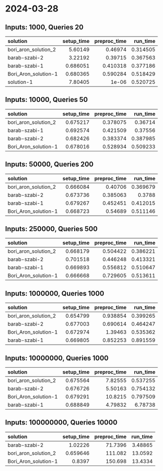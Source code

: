 # 2024-03-28

## Inputs: 1000, Queries 20

| solution             |   setup_time |   preproc_time |   run_time |
|:---------------------|-------------:|---------------:|-----------:|
| bori_aron_solution_2 |     5.60149  |       0.46974  |   0.314505 |
| barab-szabi-2        |     3.22192  |       0.39715  |   0.367563 |
| barab-szabi-1        |     0.686051 |       0.410318 |   0.377186 |
| Bori_Aron_solution-1 |     0.680365 |       0.590284 |   0.518429 |
| solution-1           |     7.80405  |       1e-06    |   0.520725 |

## Inputs: 10000, Queries 50

| solution             |   setup_time |   preproc_time |   run_time |
|:---------------------|-------------:|---------------:|-----------:|
| bori_aron_solution_2 |     0.675217 |       0.378075 |   0.36714  |
| barab-szabi-1        |     0.692574 |       0.421509 |   0.37556  |
| barab-szabi-2        |     0.682426 |       0.383374 |   0.387985 |
| Bori_Aron_solution-1 |     0.678016 |       0.528934 |   0.509233 |

## Inputs: 50000, Queries 200

| solution             |   setup_time |   preproc_time |   run_time |
|:---------------------|-------------:|---------------:|-----------:|
| bori_aron_solution_2 |     0.666084 |       0.40706  |   0.369679 |
| barab-szabi-2        |     0.673736 |       0.385063 |   0.3788   |
| barab-szabi-1        |     0.679267 |       0.452451 |   0.412015 |
| Bori_Aron_solution-1 |     0.668723 |       0.54689  |   0.511146 |

## Inputs: 250000, Queries 500

| solution             |   setup_time |   preproc_time |   run_time |
|:---------------------|-------------:|---------------:|-----------:|
| bori_aron_solution_2 |     0.668179 |       0.504422 |   0.386221 |
| barab-szabi-2        |     0.701518 |       0.446248 |   0.413321 |
| barab-szabi-1        |     0.669893 |       0.556812 |   0.510647 |
| Bori_Aron_solution-1 |     0.666668 |       0.729605 |   0.513611 |

## Inputs: 1000000, Queries 1000

| solution             |   setup_time |   preproc_time |   run_time |
|:---------------------|-------------:|---------------:|-----------:|
| bori_aron_solution_2 |     0.654799 |       0.938854 |   0.399265 |
| barab-szabi-2        |     0.677003 |       0.690614 |   0.464247 |
| Bori_Aron_solution-1 |     0.672974 |       1.39463  |   0.535362 |
| barab-szabi-1        |     0.669805 |       0.852253 |   0.891559 |

## Inputs: 10000000, Queries 1000

| solution             |   setup_time |   preproc_time |   run_time |
|:---------------------|-------------:|---------------:|-----------:|
| bori_aron_solution_2 |     0.675564 |        7.82555 |   0.537255 |
| barab-szabi-2        |     0.676726 |        5.50163 |   0.754132 |
| Bori_Aron_solution-1 |     0.679291 |       10.8215  |   0.797509 |
| barab-szabi-1        |     0.688849 |        4.79832 |   6.78738  |

## Inputs: 100000000, Queries 10000

| solution             |   setup_time |   preproc_time |   run_time |
|:---------------------|-------------:|---------------:|-----------:|
| barab-szabi-2        |     1.02226  |        71.7396 |    3.48865 |
| bori_aron_solution_2 |     0.659646 |       111.082  |   13.0592  |
| Bori_Aron_solution-1 |     0.8397   |       150.698  |   13.4334  |